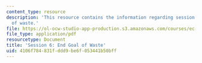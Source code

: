 ```yaml
---
content_type: resource
description: 'This resource contains the information regarding session 6: End goal
  of waste.'
file: https://ol-ocw-studio-app-production.s3.amazonaws.com/courses/ec-716-d-lab-waste-fall-2015/4106f784831fddd9be6f053441b50bff_MITEC_716F15_Session6.pdf
file_type: application/pdf
resourcetype: Document
title: 'Session 6: End Goal of Waste'
uid: 4106f784-831f-ddd9-be6f-053441b50bff
---
```

